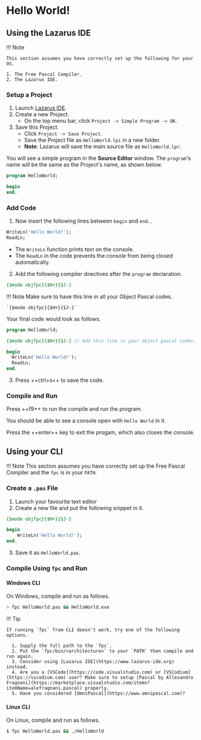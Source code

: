 # Hello World! 

## Using the Lazarus IDE

!!! Note

    This section assumes you have correctly set up the following for your OS.

    1. The Free Pascal Compiler.
    2. The Lazarus IDE.

### Setup a Project

1. Launch [Lazarus IDE](https://www.lazarus-ide.org).
2. Create a new Project.
      - On the top menu bar, click `Project -> Simple Program -> OK`.
3. Save this Project.
      - Click `Project -> Save Project`. 
      - Save the Project file as `HelloWorld.lpi` in a new folder. 
      - **Note**: Lazarus will save the main source file as `HelloWorld.lpr`.

You will see a simple program in the **Source Editor** window. The `program`'s name will be the same as the Project's name, as shown below.

```pascal linenums="1"
program HelloWorld;

begin
end.
```

### Add Code

1. Now insert the following lines between `begin` and `end.`.

```pascal
WriteLn('Hello World!');
ReadLn;
```

- The `WriteLn` function prints text on the console.
- The `ReadLn` in the code prevents the console from being closed automatically.


2. Add the following compiler directives after the `program` declaration. 

```pascal
{$mode objfpc}{$H+}{$J-}
```

!!! Note
    Make sure to have this line in all your Object Pascal codes.

    `{$mode objfpc}{$H+}{$J-}`

Your final code would look as follows.

```pascal hl_lines="3 6 7" linenums="1"
program HelloWorld;

{$mode objfpc}{$H+}{$J-} // Add this line in your object pascal codes.

begin
  WriteLn('Hello World!');
  ReadLn;
end.
```

3. Press ++ctrl+s++ to save the code.

### Compile and Run

Press ++f9++ to run the compile and run the program.

You should be able to see a console open with `Hello World` in it.

Press the ++enter++ key to exit the progam, which also closes the console.


## Using your CLI

!!! Note
    This section assumes you have correctly set up the Free Pascal Compiler and the `fpc` is in your `PATH`. 

### Create a `.pas` File

1. Launch your favourite text editor
2. Create a new file and put the following snippet in it.

```pascal linenums="1"
{$mode objfpc}{$H+}{$J-} 

begin
    WriteLn('Hello World!');
end.
```

3. Save it as `HelloWorld.pas`.

### Compile Using  `fpc` and Run

#### Windows CLI

On Windows, compile and run as follows.

```bash
> fpc HelloWorld.pas && HelloWorld.exe
```

!!! Tip

    If running `fpc` from CLI doesn't work, try one of the following options.

      1. Supply the full path to the `fpc`.
      2. Put the `fpc/bin/<architecture>` to your `PATH` then compile and run again.
      3. Consider using [Lazarus IDE](https://www.lazarus-ide.org) instead.
      4. Are you a [VSCode](https://code.visualstudio.com) or [VSCodium](https://vscodium.com) user? Make sure to setup [Pascal by Allesandro Fragnani](https://marketplace.visualstudio.com/items?itemName=alefragnani.pascal) properly.
      5. Have you considered [OmniPascal](https://www.omnipascal.com)?

#### Linux CLI

On Linux, compile and run as follows.

```bash
$ fpc HelloWorld.pas && ./HelloWorld
```